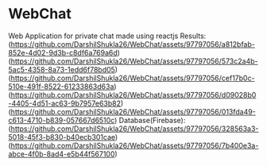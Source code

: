 # WebChat
Web Application for private chat made using reactjs
Results:
(https://github.com/DarshilShukla26/WebChat/assets/97797056/a812bfab-852e-4d02-9d3b-c8df6a769a6d)
(https://github.com/DarshilShukla26/WebChat/assets/97797056/573c2a4b-5ac5-4358-8a73-1edd6f78bd05)
(https://github.com/DarshilShukla26/WebChat/assets/97797056/cef17b0c-510e-491f-8522-61233863d63a)
(https://github.com/DarshilShukla26/WebChat/assets/97797056/d09028b0-4405-4d51-ac63-9b7957e63b82)
(https://github.com/DarshilShukla26/WebChat/assets/97797056/013fda49-c613-4710-b839-057667d6510c)
Database(Firebase):
(https://github.com/DarshilShukla26/WebChat/assets/97797056/328563a3-5018-45f3-b830-b40ecb301cae)
(https://github.com/DarshilShukla26/WebChat/assets/97797056/7b400e3a-abce-4f0b-8ad4-e5b44f567100)

